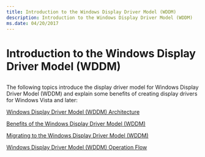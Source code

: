 ```yaml
---
title: Introduction to the Windows Display Driver Model (WDDM)
description: Introduction to the Windows Display Driver Model (WDDM)
ms.date: 04/20/2017
---
```


# Introduction to the Windows Display Driver Model (WDDM)


## <span id="ddk_introduction_to_the_windows_codename_longhorn_display_driver_model"></span><span id="DDK_INTRODUCTION_TO_THE_WINDOWS_CODENAME_LONGHORN_DISPLAY_DRIVER_MODEL"></span>


The following topics introduce the display driver model for Windows Display Driver Model (WDDM) and explain some benefits of creating display drivers for Windows Vista and later:

[Windows Display Driver Model (WDDM) Architecture](windows-vista-and-later-display-driver-model-architecture.md)

[Benefits of the Windows Display Driver Model (WDDM)](benefits-of-the-windows-vista-and-later-display-driver-model.md)

[Migrating to the Windows Display Driver Model (WDDM)](migrating-to-the-windows-vista-and-later-display-driver-model.md)

[Windows Display Driver Model (WDDM) Operation Flow](windows-vista-and-later-display-driver-model-operation-flow.md)

 

 





